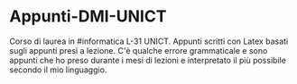 # Appunti-DMI-UNICT

Corso di laurea in #informatica L-31 UNICT.
Appunti scritti con Latex basati sugli appunti presi a lezione. C'è qualche errore grammaticale e sono appunti che ho preso durante i mesi di lezioni e interpretato il più possibile secondo il mio linguaggio.
